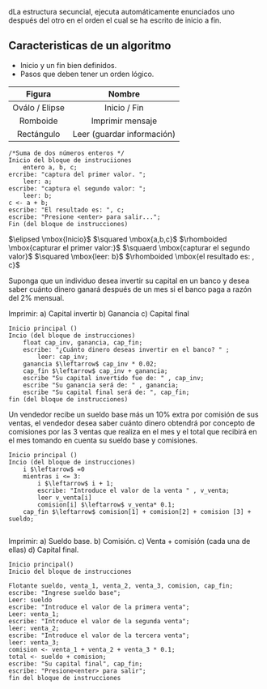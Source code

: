 dLa estructura secuncial, ejecuta automáticamente enunciados uno después del otro en el orden el cual se ha escrito de inicio a fin.

## Caracteristicas de un algoritmo
- Inicio y un fin bien definidos.
- Pasos que deben tener un orden lógico.

|     Figura     |           Nombre           |
|:--------------:|:--------------------------:|
| Oválo / Elipse |        Inicio / Fin        |
|    Romboide    |      Imprimir mensaje      |
|   Rectángulo   | Leer (guardar información) |

```
/*Suma de dos números enteros */
Inicio del bloque de instruciiones 
	entero a, b, c;
ercribe: "captura del primer valor. ";
	leer: a;
escribe: "captura el segundo valor: ";
	leer: b;
c <- a + b;
escribe: "El resultado es: ", c;
escribe: "Presione <enter> para salir...";
Fin (del bloque de instrucciones)
```



$\elipsed \mbox{Inicio}$
$\squared \mbox{a,b,c}$
$\rhomboided \mbox{capturar el primer valor:}$
$\squaerd \mbox{capturar el segundo valor}$
$\squared \mbox{leer: b}$
$\rhomboided \mbox{el resultado es:     , c}$

Suponga que un individuo desea invertir su capital en un banco y desea saber cuánto dinero ganará después de un mes si el banco paga a razón del 2% mensual. 

Imprimir: 
a) Capital invertir
b) Ganancia
c) Capital final

```
Inicio principal ()
Incio (del bloque de instrucciones)
	float cap_inv, ganancia, cap_fin;
	escribe: "¿Cuánto dinero deseas invertir en el banco? " ;
		leer: cap_inv;
	ganancia $\leftarrow$ cap_inv * 0.02;
	cap_fin $\leftarrow$ cap_inv + ganancia;
	escribe "Su capital invertido fue de: " , cap_inv;
	escribe "Su ganancia será de: " , ganancia;
	escribe "Su capital final será de: ", cap_fin;
fin (del bloque de instrucciones)
```

Un vendedor recibe un sueldo base más un 10% extra por comisión de sus ventas, el vendedor desea saber cuánto dinero obtendrá por concepto de comisiones por las 3 ventas que realiza en el mes y el total que recibirá en el mes tomando en cuenta su sueldo base y comisiones.

```
Inicio principal ()
Incio (del bloque de instrucciones)
	i $\leftarrow$ =0
	mientras i <= 3:
		i $\leftarrow$ i + 1;
		escribe: "Introduce el valor de la venta " , v_venta;
		leer v_venta[i] 
		comision[i] $\leftarrow$ v_venta* 0.1;
	cap_fin $\leftarrow$ comision[1] + comision[2] + comision [3] + sueldo;
	
```
Imprimir:
a) Sueldo base.
b) Comisión.
c) Venta + comisión (cada una de ellas)
d) Capital final.

```
Inicio principal()
Inicio del bloque de instrucciones

Flotante sueldo, venta_1, venta_2, venta_3, comision, cap_fin;
escribe: "Ingrese sueldo base";
Leer: sueldo
escribe: "Introduce el valor de la primera venta";
Leer: venta_1;
escribe: "Introduce el valor de la segunda venta";
leer: venta_2;
escribe: "Introduce el valor de la tercera venta";
leer: venta_3;
comision <- venta_1 + venta_2 + venta_3 * 0.1;
total <- sueldo + comision;
escribe: "Su capital final", cap_fin;
escribe: "Presione<enter> para salir";
fin del bloque de instrucciones
```